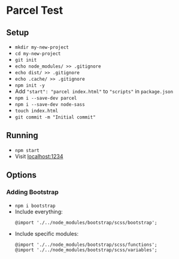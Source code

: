 # Parcel Test

## Setup

- `mkdir my-new-project`
- `cd my-new-project`
- `git init`
- `echo node_modules/ >> .gitignore`
- `echo dist/ >> .gitignore`
- `echo .cache/ >> .gitignore`
- `npm init -y`
- Add `"start": "parcel index.html"` to `"scripts"` in `package.json`
- `npm i --save-dev parcel`
- `npm i --save-dev node-sass`
- `touch index.html`
- `git commit -m "Initial commit"`


## Running

- `npm start`
- Visit [localhost:1234](http://localhost:1234)


## Options

### Adding Bootstrap

- `npm i bootstrap`
- Include everything:
    ```
    @import './../node_modules/bootstrap/scss/bootstrap';
    ```
- Include specific modules:
    ```
    @import './../node_modules/bootstrap/scss/functions';
    @import './../node_modules/bootstrap/scss/variables';
    ```
